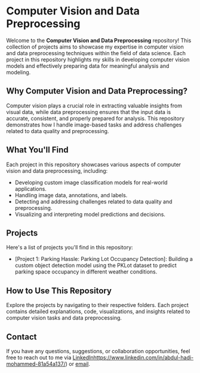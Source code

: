# Computer Vision and Data Preprocessing

Welcome to the **Computer Vision and Data Preprocessing** repository! This collection of projects aims to showcase my expertise in computer vision and data preprocessing techniques within the field of data science. Each project in this repository highlights my skills in developing computer vision models and effectively preparing data for meaningful analysis and modeling.

## Why Computer Vision and Data Preprocessing?

Computer vision plays a crucial role in extracting valuable insights from visual data, while data preprocessing ensures that the input data is accurate, consistent, and properly prepared for analysis. This repository demonstrates how I handle image-based tasks and address challenges related to data quality and preprocessing.

## What You'll Find

Each project in this repository showcases various aspects of computer vision and data preprocessing, including:
- Developing custom image classification models for real-world applications.
- Handling image data, annotations, and labels.
- Detecting and addressing challenges related to data quality and preprocessing.
- Visualizing and interpreting model predictions and decisions.

## Projects

Here's a list of projects you'll find in this repository:
- [Project 1: Parking Hassle: Parking Lot Occupancy Detection]: Building a custom object detection model using the PKLot dataset to predict parking space occupancy in different weather conditions.

## How to Use This Repository

Explore the projects by navigating to their respective folders. Each project contains detailed explanations, code, visualizations, and insights related to computer vision tasks and data preprocessing.

## Contact

If you have any questions, suggestions, or collaboration opportunities, feel free to reach out to me via [LinkedIn](https://www.linkedin.com/in/abdul-hadi-mohammed-81a54a137/)https://www.linkedin.com/in/abdul-hadi-mohammed-81a54a137/) or [email](mailto:hadiabdul9999@gmail.com).
